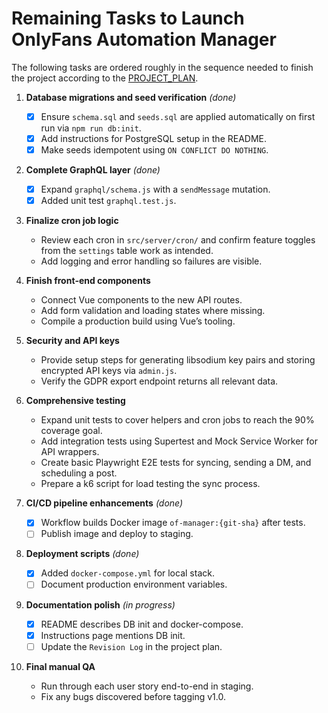 # Remaining Tasks to Launch OnlyFans Automation Manager

The following tasks are ordered roughly in the sequence needed to finish the project according to the [PROJECT_PLAN](docs/PROJECT_PLAN.md).

1. **Database migrations and seed verification** *(done)*
   - [x] Ensure `schema.sql` and `seeds.sql` are applied automatically on first run via `npm run db:init`.
   - [x] Add instructions for PostgreSQL setup in the README.
   - [x] Make seeds idempotent using `ON CONFLICT DO NOTHING`.

2. **Complete GraphQL layer** *(done)*
   - [x] Expand `graphql/schema.js` with a `sendMessage` mutation.
   - [x] Added unit test `graphql.test.js`.

3. **Finalize cron job logic**
   - Review each cron in `src/server/cron/` and confirm feature toggles from the `settings` table work as intended.
   - Add logging and error handling so failures are visible.

4. **Finish front‑end components**
   - Connect Vue components to the new API routes.
   - Add form validation and loading states where missing.
   - Compile a production build using Vue’s tooling.

5. **Security and API keys**
   - Provide setup steps for generating libsodium key pairs and storing encrypted API keys via `admin.js`.
   - Verify the GDPR export endpoint returns all relevant data.

6. **Comprehensive testing**
   - Expand unit tests to cover helpers and cron jobs to reach the 90% coverage goal.
   - Add integration tests using Supertest and Mock Service Worker for API wrappers.
   - Create basic Playwright E2E tests for syncing, sending a DM, and scheduling a post.
   - Prepare a k6 script for load testing the sync process.

7. **CI/CD pipeline enhancements** *(done)*
   - [x] Workflow builds Docker image `of-manager:{git-sha}` after tests.
   - [ ] Publish image and deploy to staging.

8. **Deployment scripts** *(done)*
   - [x] Added `docker-compose.yml` for local stack.
   - [ ] Document production environment variables.

9. **Documentation polish** *(in progress)*
   - [x] README describes DB init and docker-compose.
   - [x] Instructions page mentions DB init.
   - [ ] Update the `Revision Log` in the project plan.

10. **Final manual QA**
    - Run through each user story end-to-end in staging.
    - Fix any bugs discovered before tagging v1.0.


